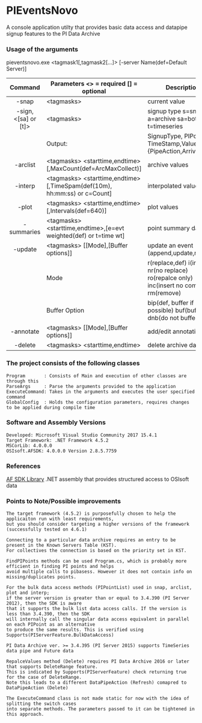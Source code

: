 
# PIEventsNovo
A console application utilty that provides basic data access and datapipe signup features to the PI Data Archive

### Usage of the arguments 
pieventsnovo.exe <command> <tagmask1[,tagmask2[...]> <paramteters> [-server Name(def=Default Server)]

| Command | Parameters  \<\> = required \[\] = optional | Description|
| :---: | --- | --- |
| -snap | \<tagmasks\> | current value|
| -sign,<[sa] or [t]> | \<tagmasks\> | signup type s=snapshot, a=archive sa=both, t=timeseries |
| | Output: | SignupType, PIPoint, TimeStamp,Value, {PipeAction,Arrival time} |
| -arclist | \<tagmasks\> \<starttime,endtime\>\[,MaxCount\(def=ArcMaxCollect\)\] | archive values|
| -interp  | \<tagmasks\> \<starttime,endtime\>\[,TimeSpam\(def\(10m\), hh:mm:ss\) or c=Count\] | interpolated values|
| -plot  | \<tagmasks\> \<starttime,endtime\>\[,Intervals\(def=640\)\] | plot values |
| -summaries  | \<tagmasks\> \<starttime,endtime\>,\[e=evt weighted\(def\) or t=time wt\] | point summary data |
| -update   | \<tagmasks\> \[\[Mode\],\[Buffer options\]\] | update an event \(append,update,remove\) |
||Mode |r\(replace,def\) i\(insert\) nr\(no replace\) ro\(repalce only\) inc\(insert no comp\) rm\(remove\)|
||Buffer Option |bip\(def, buffer if possible\) buf\(buffer\) dnb\(do not buffer\)|
|-annotate| \<tagmasks\> \[\[Mode\],\[Buffer options\]\]| add/edit annotation|
|-delete| \<tagmasks\> \<starttime,endtime\>|delete archive data|


### The project consists of the following classes 
```
Program       : Consists of Main and execution of other classes are through this
ParseArgs     : Parse the arguments provided to the application 
ExecuteCommand: Takes in the arguments and executes the user specified command
GlobalConfig  : Holds the configuration parameters, requires changes to be applied during compile time 
```

### Software and Assembly Versions
```
Developed: Microsoft Visual Studio Community 2017 15.4.1
Target Framework: .NET Framework 4.5.2
MSCorLib: 4.0.0.0
OSIsoft.AFSDK: 4.0.0.0 Version 2.8.5.7759
```
### References
[AF SDK  Library](https://techsupport.osisoft.com/Documentation/PI-AF-SDK/html/1a02af4c-1bec-4804-a9ef-3c7300f5e2fc.htm) .NET assembly that provides structured access to OSIsoft data

### Points to Note/Possible improvements
```
The target framework (4.5.2) is purposefully chosen to help the applicaiton run with least requirements, 
but you should consider targeting a higher versions of the framework (successfully tested on 4.6.1)

Connecting to a particular data archive requires an entry to be present in the Known Servers Table (KST). 
For collectives the connection is based on the priority set in KST. 

FindPIPoints methods can be used Program.cs, which is probably more efficient in finding PI points and helps 
avoid multiple calls to pibasess. However it does not contain info on missing/duplicates points.

For the bulk data access methods (PIPointList) used in snap, arclist, plot and interp;
if the server version is greater than or equal to 3.4.390 (PI Server 2012), then the SDK is aware 
that it supports the bulk list data access calls. If the version is less than 3.4.390, then the SDK
will internally call the singular data access equivalent in parallel on each PIPoint as an alternative
to produce the same results. This is verified using Supports(PIServerFeature.BulkDataAccess)

PI Data Archive ver. >= 3.4.395 (PI Server 2015) supports TimeSeries data pipe and Future data

RepalceValues method (Delete) requires PI Data Archive 2016 or later that supports DeleteRange feature. 
This is indicated by Supports(PIServerFeature) check returning true for the case of DeleteRange.
Note this leads to a different DataPipeAction (Refresh) comapred to DataPipeAction (Delete)

The ExecuteCommand class is not made static for now with the idea of splitting the switch cases 
into separate methods. The parameters passed to it can be tightened in this approach. 
```

